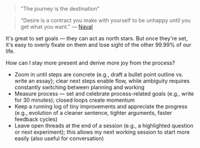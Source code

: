 >"The journey is the destination"

>"Desire is a contract you make with yourself to be unhappy until you get what you want." 
>	— [Naval](https://www.navalmanack.com/almanack-of-naval-ravikant/every-desire-is-a-chosen-unhappiness)

It's great to set goals — they can act as north stars. But once they're set, it's easy to overly fixate on them and lose sight of the other 99.99% of our life.

How can I stay more present and derive more joy from the process?
- Zoom in until steps are concrete (e.g., draft a bullet point outline vs. write an essay); clear next steps enable flow, while ambiguity requires constantly switching between planning and working
- Measure process — set and celebrate process-related goals (e.g., write for 30 minutes); closed loops create momentum
- Keep a running log of tiny improvements and appreciate the progress (e.g., evolution of a cleaner sentence, tighter arguments, faster feedback cycles)
- Leave open threads at the end of a session (e.g., a highlighted question or next experiment); this allows my next working session to start more easily (also useful for conversation)
